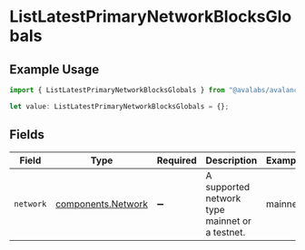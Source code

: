 # ListLatestPrimaryNetworkBlocksGlobals

## Example Usage

```typescript
import { ListLatestPrimaryNetworkBlocksGlobals } from "@avalabs/avalanche-sdk/models/operations";

let value: ListLatestPrimaryNetworkBlocksGlobals = {};
```

## Fields

| Field                                                    | Type                                                     | Required                                                 | Description                                              | Example                                                  |
| -------------------------------------------------------- | -------------------------------------------------------- | -------------------------------------------------------- | -------------------------------------------------------- | -------------------------------------------------------- |
| `network`                                                | [components.Network](../../models/components/network.md) | :heavy_minus_sign:                                       | A supported network type mainnet or a testnet.           | mainnet                                                  |